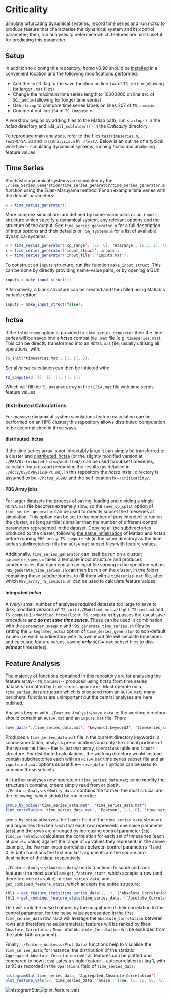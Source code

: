 # Criticality
Simulate bifurcating dynamical systems, record time series and run [_hctsa_](https://github.com/benfulcher/hctsa) to produce feature that characterise the dynamical system and its control parameter; then, run analyses to determine which features are most useful for predicting this parameter.

## Setup
In addition to cloning this repository, _hctsa_ v0.98 should be [installed](https://hctsa-users.gitbook.io/hctsa-manual/) in a convenient location and the following modifications performed:
- Add the -v7.3 flag to the save function on line `144` of `TS_init.m` (allowing for larger `.mat` files)
- Change the maximum time series length to 10000000 on line `101` of `SQL_add.m` (allowing for longer time series)
- Use `strcmp` to compare time series labels on lines 207 of `TS_combine`
- Comment out line `194` of `TS_Compute.m`

A workflow begins by adding files to the Matlab path; run `startup()` in the _hctsa_ directory and `add_all_subfolders()` in the _Criticality_ directory.

To reproduce main analyses, refer to the files `testTimeseries.m`, `testHCTSA.md` and `testAnalysis.m` in `./test/`. Below is an outline of a typical workflow-- simulating dynamical systems, running _hctsa_ and analysing feature values.

## Time Series
Stochastic dynamical systems are simulated by the `./Time_Series_Generation/time_series_generator/time_series_generator.m` function using the Euler-Maruyama method. For an example time series with the default parameters:

```java
x = time_series_generator();
```

More complex simulations are defined by name-value pairs or an `inputs` structure which specify a dynamical system, any relevant options and the structure of the output. See `time_series_generator.m` for a full description of input options and their defaults or `TSG_systems.m` for a list of available dynamical systems:

```java
x = time_series_generator('cp_range', [-1, 0], 'etarange', [0.1, 1], 'system_type', 'quadratic_potential');
x = time_series_generator('input_struct', inputs);
x = time_series_generator('input_file', 'inputs.mat');
```

To construct an `inputs` structure, run the function `make_input_struct`. This can be done by directly providing name-value pairs, or by opening a GUI:

```java
inputs = make_input_struct();
```

Alternatively, a blank structure can be created and then filled using Matlab's variable editor:

```java
inputs = make_input_struct(false);
```

## hctsa
If the `foldername` option is provided to `time_series_generator` then the time series will be saved into a _hctsa_ compatible `.mat` file (e.g. `timeseries.mat`). This can be directly transformed into an `HCTSA.mat` file, usually utilising all operations, with:

```java
TS_init('timeseries.mat', [], [], 0);
```
Serial _hctsa_ calculation can then be initiated with:

```java
TS_compute(0, [], [], [], [], 1);
```
Which will fill the `TS_DataMat` array in the `HCTSA.mat` file with time series feature values.

### Distributed Calculations
For massive dynamical system simulations feature calculation can be performed on an HPC cluster; this repository allows distributed computation to be accomplished in three ways.

#### distributed_hctsa
If the time series array is not intractably large it can simply be transferred to a cluster and [distributed_hctsa](https://github.com/benfulcher/distributed_hctsa) (or the slightly modified version at `./PBS/Distributed_hctsa/modified/`) can be used to subset timeseries, calculate features and recombine the results (as detailed in `./docs/USydPhysicsHPC.md`). In this repository the _hctsa_ install directory is assumed to be `~/hctsa_v098/` and the self location is `~/Criticality/`.

#### PBS Array jobs
For larger datasets the process of saving, loading and dividing a single `HCTSA.mat` file becomes extremely slow, so the `save_cp_split` option of `time_series_generator` can be used to directly subset the timeseries at simulation. This option can be set to the number of jobs intended to run on the cluster, as long as this is smaller than the number of different control parameters represented in the dataset. Copying all the subdirectories produced to the cluster, following [the same initialisation](./docs/USydPhysicsHPC.md) of Matlab and _hctsa_ before running `PBS_array_TS_compute.sh` (in the same directory as the time series subdirectories) fills the `HCTSA.mat` subset files with feature values.

Additionally, `time_series_generator` can itself be run on a cluster; `parameter_sweep.m` takes a template input structure and produces subdirectories that each contain an input file varying in the specified option. `PBS_generate_time_series.sh` can then be run on the cluster, in the folder containing these subdirectories, to fill them with a `timeseries.mat` file, after which `PBS_array_TS_compute.sh` can be used to calculate feature values.

#### Integrated _hctsa_
A (very) small number of analyses required datasets too large to save to disk; modified versions of `TS_init` (`./Modified_hctsa/light_TS_init.m`) and `TS_compute` (`./Modified_hctsa/light_TS_compute.m`) bypasses the usual save procedure and ***do not save time series***. These can be used in combination with the `parameter_sweep.m` and `PBS_generate_time_series.sh` files by setting the `integrated_hctsa` option of `time_series_generator` to non-default values (i.e each subdirectory with its own input file will simulate timeseries and calculate feature values, saving ***only*** `HCTSA.mat` subset files to disk-- ***without*** timeseries).

## Feature Analysis
The majority of functions contained in this repository are for analysing the feature array-- `TS_DataMat`-- produced using _hctsa_ from time series datasets formatted by `time_series_generator`. Most operate on a `time_series_data` structure which is produced from an `HCTSA.mat`; many peripheral functions are unimportant but the central analyses are here outlined.

Analysis begins with `./Feature_Analysis/save_data.m`; the working directory should contain an `HCTSA.mat` and an `inputs.mat` file. Then:

```java
save_data('./time_series_data.mat', 'keyword1,keyword2', 'timeseries_source', 'HCTSA.mat', 'inputs.mat');
```

Produces a `time_series_data.mat` file in the current directory keywords, a source annotation, analysis pre-allocations and only the critical portions of the two earlier files-- the `TS_DataMat` array, `Operations` table and `inputs` structure. For distributed calculations, the working directory would instead contain subdirectories each with an `HCTSA.mat` time series subset file and an `inputs_out.mat` options subset file-- `save_data()` options can be used to combine these subsets.

All further analyses now operate on `time_series_data.mat`; some modify the structure it contains, others simply read from or plot it. `./Feature_Analysis/Modify_data/` contains the former; the most crucial are the following, which should be run in order:

```java
group_by_noise('time_series_data.mat', 'time_series_data.mat')
find_correlation('time_series_data.mat', 'Pearson', [-1, 0], 'time_series_data.mat');
```

`group_by_noise` observes the `Inputs` field of the `time_series_data` structure and organises the data such that each row represents one noise parameter (`eta`) and the rows are arranged by increasing control parameter (`cp`). `find_correlation` calculates the correlation for each set of timeseries (each at *one* `eta` value) against the range of `cp` values they represent; in the above example, the `Pearson` linear correlation between control parameters -1 and 0.
In both functions the first and last arguments are the source and destination of the data, respectively.

`./Feature_Analysis/Analyse_data/` holds functions to score and rank features; the most useful are `get_feature_stats`, which accepts a row (and therefore one `eta` value) of `time_series_data`, and `get_combined_feature_stats`, which accepts the entire structure:

```java
tbl1 = get_feature_stats(time_series_data(1, :), {'Absolute_Correlation'})
tbl2 = get_combined_feature_stats(time_series_data, {'Absolute_Correlation'}, {'Absolute_Correlation_Mean'}, [], true);
```

`tbl1` will rank the _hctsa_ features by the magnitude of their correlation to the control parameter, for the noise value represented in the first `time_series_data` row. `tbl2` will average the `Absolute_Correlation` between rows and therefore noise parameters; features will be ranked by their `Absolute_Correlation_Mean`, and `Absolute_Correlation` will be excluded from the table (4th argument).

Finally, `./Feature_Analysis/Plot_Data/` functions help to visualise the `time_series_data`; for instance, the distribution of the statistic `Aggregated_Absolute_Correlation` over all features can be plotted and compared to how it evaluates a single feature-- autocorrelation at lag 1, with `ID` 93 as recorded in the `Operations` field of `time_series_data`:

```java
histogramStat(time_series_data, 'Aggregated_Absolute_Correlation')
plot_feature_vals(93, time_series_data, 'noise', true, [1, 25, 50, 75, 100], true)
```

![histogramStat](./docs/histogramStat.png)![plot_feature_vals](./docs/plot_feature_vals.png)
